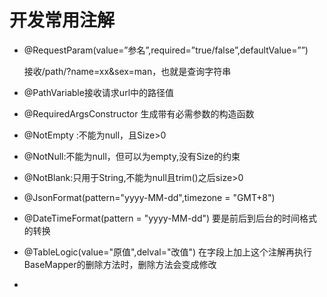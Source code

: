 # 开发常用注解

* @RequestParam(value=”参名”,required=”true/false”,defaultValue=””)

  接收/path/?name=xx&sex=man，也就是查询字符串

* @PathVariable接收请求url中的路径值

* @RequiredArgsConstructor 生成带有必需参数的构造函数

* @NotEmpty :不能为null，且Size>0

* @NotNull:不能为null，但可以为empty,没有Size的约束

* @NotBlank:只用于String,不能为null且trim()之后size>0

* @JsonFormat(pattern="yyyy-MM-dd",timezone = "GMT+8")

* @DateTimeFormat(pattern = "yyyy-MM-dd")  要是前后到后台的时间格式的转换

* @TableLogic(value="原值",delval="改值")   在字段上加上这个注解再执行BaseMapper的删除方法时，删除方法会变成修改

* 